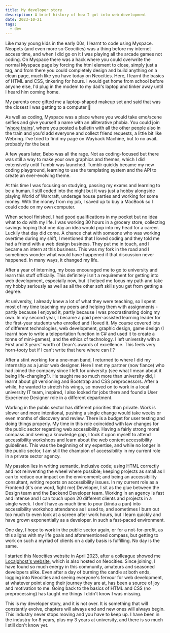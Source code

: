 ```yaml
---
title: My developer story
description: A brief history of how I got into web development
date: 2023-10-21
tags:
  - dev
---
```


Like many young kids in the early 00s, I learnt to code using Myspace. Neopets (and even more so Geocities) was a thing before my internet access time, and when I did go on it I was playing all the arcade games not coding. On Myspace there was a hack where you could overwrite the normal Myspace page by forcing the html element to close, simply just a </html> tag, and from there you could completely design and build anything on a clean page, much like you have today on Neocities. Here, I learnt the basics of HTML and CSS, tinkering for hours. I would get home from school before anyone else, I'd plug in the modem to my dad's laptop and tinker away until I heard him coming home.

<aside class="callout callout--info callout--right">
My parents once gifted me a laptop-shaped makeup set and said that was the closest I was getting to a computer 🤣</aside>

As well as coding, Myspace was a place where you would take emo/scene selfies and give yourself a name with an alliterative phobia. You could join '<a href="https://www.urbandictionary.com/define.php?term=whore%20train">whore trains</a>', where you posted a bulletin with all the other people also in the train and you'd add everyone and collect friend requests, a little bit like Webring. I've tried to find my page on Wayback Machine, but to no avail.. probably for the best.

A few years later, Bebo was all the rage. Not as coding-focused but there was still a way to make your own graphics and themes, which I did extensively until Tumblr was launched. Tumblr quickly became my new coding playground, learning to use the templating system and the API to create an ever-evolving theme.

At this time I was focusing on studying, passing my exams and learning to be a human. I still coded into the night but it was just a hobby alongside playing World of Warcraft, underage house parties and working for some money. With the money from my job, I saved up to buy a MacBook so I could code on my own computer.

When school finished, I had good qualifications in my pocket but no idea what to do with my life. I was working 30 hours in a grocery store, collecting savings hoping that one day an idea would pop into my head for a career. Luckily that day did come. A chance chat with someone who was working overtime during my shift, I mentioned that I loved coding and they told me had a friend with a web design business. They put me in touch, and I became an intern at this business. This was my fork in the road and I sometimes wonder what would have happened if that discussion never happened. In many ways, it changed my life.

After a year of interning, my boss encouraged me to go to university and learn this stuff officially. This definitely isn't a requirement for getting into web development, especially now, but it helped me focus my path and take my hobby seriously as well as all the other soft skills you get from getting a degree.

At university, I already knew a lot of what they were teaching, so I spent most of my time teaching my peers and helping them with assignments - partly because I enjoyed it, partly because I was procrastinating doing my own. In my second year, I became a paid peer-assisted learning leader for the first-year students who enrolled and I loved it. My course covered lots of different technologies, web development, graphic design, game design (I learnt how to write a teleportation function in C# and used it to create a tonne of mini-games), and the ethics of technology. I left university with a First and 3 years' worth of Dean's awards of excellence. This feels very horn-tooty but if I can't write that here where can I!?

After a stint working for a one-man band, I returned to where I did my internship as a junior web designer. Here I met my partner (now fiance) who had joined the company since I left for university (see what I mean about it being life-changing?). He taught me so much more than university did, I learnt about git versioning and Bootstrap and CSS preprocessors. After a while, he wanted to stretch his wings, so moved on to work in a local university IT team, inspired, I also looked for jobs there and found a User Experience Designer role in a different department.

Working in the public sector has different priorities than private. Work is slower and more intentional, pushing a single change would take weeks or even months of discovery and review. There is a budget for user testing and doing things properly. My time in this role coincided with law changes for the public sector regarding web accessibility. Having a fairly strong moral compass and seeing a knowledge gap, I took it upon myself to attend accessibility workshops and learn about the web content accessibility guidelines. This was the beginning of my expertise, and while no longer in the public sector, I am still the champion of accessibility in my current role in a private sector agency.

My passion lies in writing semantic, inclusive code; using HTML correctly and not reinventing the wheel where possible; keeping projects as small as I can to reduce our impact on the environment; and being an accessibility consultant, writing reports on accessibility issues. In my current role as a Frontend (it's one word, fight me) Developer, I sit as the glue between the Design team and the Backend Developer team. Working in an agency is fast and intense and I can touch upon 20 different clients and projects in a single week. I don't have as much time to pour (kinda a pun) into accessibility workshop attendance as I used to, and sometimes I burn out too much to even look at a screen after work hours, but I learn quickly and have grown exponentially as a developer. in such a fast-paced environment.

One day, I hope to work in the public sector again, or for a not-for-profit, as this aligns with my life goals and aforementioned compass, but getting to work on such a myriad of clients on a daily basis is fulfilling. No day is the same.

I started this Neocities website in April 2023, after a colleague showed me <a href="https://localghost.dev/">Localghost's website</a>, which is also hosted on Neocities. Since joining, I have found so much energy in this community, amateurs and seasoned developers alike. Even after a day of burning the candle at both ends, logging into Neocities and seeing everyone's fervour for web development, at whatever point along their journey they are at, has been a source of joy and motivation to me. Going back to the basics of HTML and CSS (no preprocessing) has taught me things I didn't know I was missing.

This is my developer story, and it is not over. It is something that will constantly evolve, chapters will always end and new ones will always begin. This industry never stops moving and you have to keep up. I have been in the industry for 8 years, plus my 3 years at university, and there is so much I still don't know yet.